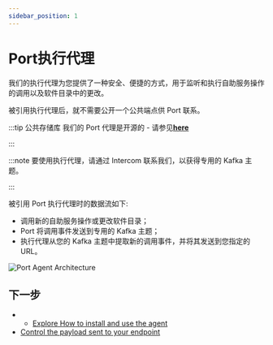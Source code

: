 ```yaml
---
sidebar_position: 1
---
```


# Port执行代理

我们的执行代理为您提供了一种安全、便捷的方式，用于监听和执行自助服务操作的调用以及软件目录中的更改。

被引用执行代理后，就不需要公开一个公共端点供 Port 联系。

:::tip  公共存储库 我们的 Port 代理是开源的 - 请参见[**here**](https://github.com/port-labs/port-agent)

:::

:::note 要使用执行代理，请通过 Intercom 联系我们，以获得专用的 Kafka 主题。

:::

被引用 Port 执行代理时的数据流如下: 

* 调用新的自助服务操作或更改软件目录；
* Port 将调用事件发送到专用的 Kafka 主题；
* 执行代理从您的 Kafka 主题中提取新的调用事件，并将其发送到您指定的 URL。

![Port Agent Architecture](/img/self-service-actions/portExecutionAgentArchitecture.png)

## 下一步

* * [Explore How to install and use the agent](/create-self-service-experiences/setup-backend/webhook/port-execution-agent/installation-methods/helm.md)
* [Control the payload sent to your endpoint](/create-self-service-experiences/setup-backend/webhook/port-execution-agent/control-the-payload.md)
